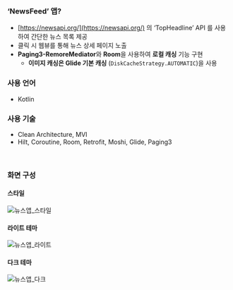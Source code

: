 ### ‘NewsFeed’ 앱?

- [https://newsapi.org/](https://newsapi.org/) 의 ‘TopHeadline’ API 를 사용하여 간단한 뉴스 목록 제공
- 클릭 시 웹뷰를 통해 뉴스 상세 페이지 노출
- **Paging3-RemoreMediator**와 **Room**을 사용하여 **로컬 캐싱** 기능 구현
    - **이미지 캐싱은 Glide 기본 캐싱** (`DiskCacheStrategy.AUTOMATIC`)을 사용

### 사용 언어

- Kotlin

### 사용 기술

- Clean Architecture, MVI
- Hilt, Coroutine, Room, Retrofit, Moshi, Glide, Paging3
</br>

### 화면 구성
#### 스타일
![뉴스앱_스타일](https://github.com/user-attachments/assets/f806baba-c00a-4fc2-b669-a1f40cbf61bf)
#### 라이트 테마
![뉴스앱_라이트](https://github.com/user-attachments/assets/da365bb0-b228-4e0f-85ab-11c96b32c6a0)
#### 다크 테마
![뉴스앱_다크](https://github.com/user-attachments/assets/c93fedcd-9288-4aca-af72-8460944f6778)
